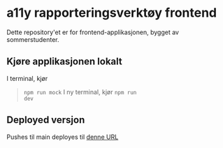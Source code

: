 # a11y rapporteringsverktøy frontend
Dette repository'et er for frontend-applikasjonen, bygget av sommerstudenter. 

## Kjøre applikasjonen lokalt
I terminal, kjør
> <code>npm run mock</code>
I ny terminal, kjør
> <code>npm run dev</code>

## Deployed versjon
Pushes til main deployes til [denne URL](https://a11y-statement-ny.ansatt.dev.nav.no/)
